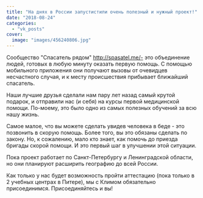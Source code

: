 ```yaml
---
title: "На днях в России запустистили очень полезный и нужный проект!"
date: "2018-08-24"
categories: 
  - "vk_posts"
cover:
  image: "images/456240806.jpg"
---
```


Сообщество "Спасатель рядом" http://spasatel.me/- это объединение людей, готовых в любую минуту оказать первую помощь. С помощью мобильного приложения они получают вызовы от очевидцев несчастного случая, и к месту происшествия прибывает ближайший спасатель.

<!--more-->

Наши лучшие друзья сделали нам пару лет назад самый крутой подарок, и отправили нас (и себя) на курсы первой медицинской помощи. По-моему, это было одно из самых полезных обучений за всю нашу жизнь.

Самое малое, что вы можете сделать увидев человека в беде - это позвонить в скорую помощь. Более того, вы это обязаны сделать по закону. Но, к сожалению, мало кто знает, как помочь до приезда бригады скорой помощи. И это первый шаг в улучшении этой ситуации.

Пока проект работает по Санкт-Петербургу и Ленинградской области, но они планируют расширить географию до всей России.

Как только у нас будет возможность пройти аттестацию (пока только в 2 учебных центрах в Питере), мы с Климом обязательно присоединимся. Присоединяйтесь и вы!
